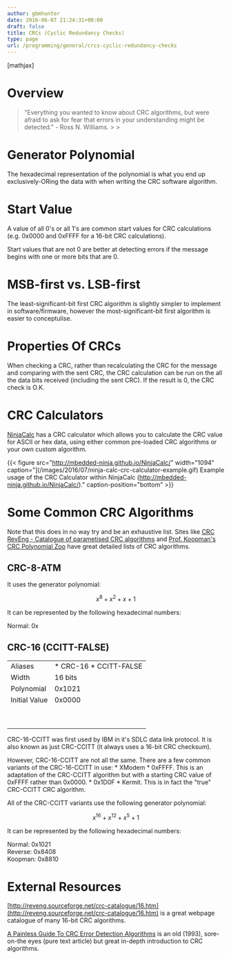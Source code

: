 ```yaml
---
author: gbmhunter
date: 2016-06-07 21:24:31+00:00
draft: false
title: CRCs (Cyclic Redundancy Checks)
type: page
url: /programming/general/crcs-cyclic-redundancy-checks
---
```


[mathjax]

# Overview

<blockquote>"Everything you wanted to know about CRC algorithms, but were afraid to ask for fear that errors in your understanding might be detected." - Ross N. Williams.
> 
> </blockquote>

# Generator Polynomial

The hexadecimal representation of the polynomial is what you end up exclusively-ORing the data with when writing the CRC software algorithm.

# Start Value

A value of all 0's or all 1's are common start values for CRC calculations (e.g. 0x0000 and 0xFFFF for a 16-bit CRC calculations).

Start values that are not 0 are better at detecting errors if the message begins with one or more bits that are 0.

# MSB-first vs. LSB-first

The least-significant-bit first CRC algorithm is slightly simpler to implement in software/firmware, however the most-significant-bit first algorithm is easier to conceptulise.

# Properties Of CRCs

When checking a CRC, rather than recalculating the CRC for the message and comparing with the sent CRC, the CRC calculation can be run on the all the data bits received (including the sent CRC). If the result is 0, the CRC check is O.K.

# CRC Calculators

[NinjaCalc](http://mbedded-ninja.github.io/NinjaCalc/) has a CRC calculator which allows you to calculate the CRC value for ASCII or hex data, using either common pre-loaded CRC algorithms or your own custom algorithm.

{{< figure src="http://mbedded-ninja.github.io/NinjaCalc/" width="1094" caption="](/images/2016/07/ninja-calc-crc-calculator-example.gif) Example usage of the CRC Calculator within NinjaCalc (http://mbedded-ninja.github.io/NinjaCalc/)." caption-position="bottom" >}}

# Some Common CRC Algorithms

Note that this does in no way try and be an exhaustive list. Sites like [CRC RevEng - Catalogue of parametised CRC algorithms](http://reveng.sourceforge.net/crc-catalogue/all.htm) and [Prof. Koopman's CRC Polynomial Zoo](https://users.ece.cmu.edu/~koopman/crc/notes.html) have great detailed lists of CRC algorithms.

## CRC-8-ATM

It uses the generator polynomial:

$$ x^{8} + x^{2} + x + 1 $$

It can be represented by the following hexadecimal numbers:

Normal: 0x

## CRC-16 (CCITT-FALSE)

<table ><tbody ><tr >
<td >Aliases
</td>
<td >  * CRC-16  * CCITT-FALSE
</td></tr><tr >
<td >Width
</td>
<td >16 bits
</td></tr><tr >
<td >Polynomial
</td>
<td >0x1021
</td></tr><tr >
<td >Initial Value
</td>
<td >0x0000
</td></tr><tr >
<td > 
</td>
<td > 
</td></tr><tr >
<td > 
</td>
<td > 
</td></tr></tbody></table>

CRC-16-CCITT was first used by IBM in it's SDLC data link protocol. It is also known as just CRC-CCITT (it always uses a 16-bit CRC checksum).

However, CRC-16-CCITT are not all the same. There are a few common variants of the CRC-16-CCITT in use:  * XModem  * 0xFFFF. This is an adaptation of the CRC-CCITT algorithm but with a starting CRC value of 0xFFFF rather than 0x0000.  * 0x1D0F  * Kermit. This is in fact the "true" CRC-CCITT CRC algorithm.

All of the CRC-CCITT variants use the following generator polynomial:

$$ x^{16} + x^{12} + x^{5} + 1 $$

It can be represented by the following hexadecimal numbers:

Normal: 0x1021  
Reverse: 0x8408  
Koopman: 0x8810

# External Resources

[http://reveng.sourceforge.net/crc-catalogue/16.htm](http://reveng.sourceforge.net/crc-catalogue/16.htm) is a great webpage catalogue of many 16-bit CRC algorithms.

[A Painless Guide To CRC Error Detection Algorithms](http://www.ross.net/crc/download/crc_v3.txt) is an old (1993), sore-on-the eyes (pure text article) but great in-depth introduction to CRC algorithms. 
